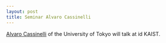 ```yaml
---
layout: post
title: Seminar Alvaro Cassinelli
---
```

[Alvaro Cassinelli](http://www.k2.t.u-tokyo.ac.jp/members/alvaro/) of the University of Tokyo will talk at id KAIST.
